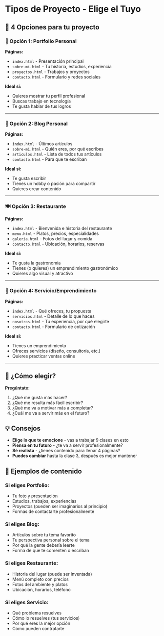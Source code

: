 # Tipos de Proyecto - Elige el Tuyo

## 🎯 4 Opciones para tu proyecto

### 👤 Opción 1: Portfolio Personal

**Páginas:**
- `index.html` - Presentación principal
- `sobre-mi.html` - Tu historia, estudios, experiencia
- `proyectos.html` - Trabajos y proyectos
- `contacto.html` - Formulario y redes sociales

**Ideal si:**
- Quieres mostrar tu perfil profesional
- Buscas trabajo en tecnología
- Te gusta hablar de tus logros

---

### 📝 Opción 2: Blog Personal

**Páginas:**
- `index.html` - Últimos artículos
- `sobre-mi.html` - Quién eres, por qué escribes
- `articulos.html` - Lista de todos tus artículos
- `contacto.html` - Para que te escriban

**Ideal si:**
- Te gusta escribir
- Tienes un hobby o pasión para compartir
- Quieres crear contenido

---

### 🍽️ Opción 3: Restaurante

**Páginas:**
- `index.html` - Bienvenida e historia del restaurante
- `menu.html` - Platos, precios, especialidades
- `galeria.html` - Fotos del lugar y comida
- `contacto.html` - Ubicación, horarios, reservas

**Ideal si:**
- Te gusta la gastronomía
- Tienes (o quieres) un emprendimiento gastronómico
- Quieres algo visual y atractivo

---

### 💼 Opción 4: Servicio/Emprendimiento

**Páginas:**
- `index.html` - Qué ofreces, tu propuesta
- `servicios.html` - Detalle de lo que haces
- `nosotros.html` - Tu experiencia, por qué elegirte
- `contacto.html` - Formulario de cotización

**Ideal si:**
- Tienes un emprendimiento
- Ofreces servicios (diseño, consultoría, etc.)
- Quieres practicar ventas online

---

## 🤔 ¿Cómo elegir?

**Pregúntate:**
1. ¿Qué me gusta más hacer?
2. ¿Qué me resulta más fácil escribir?
3. ¿Qué me va a motivar más a completar?
4. ¿Cuál me va a servir más en el futuro?

## 💡 Consejos

- **Elige lo que te emocione** - vas a trabajar 9 clases en esto
- **Piensa en tu futuro** - ¿te va a servir profesionalmente?
- **Sé realista** - ¿tienes contenido para llenar 4 páginas?
- **Puedes cambiar** hasta la clase 3, después es mejor mantener

## 📝 Ejemplos de contenido

### Si eliges Portfolio:
- Tu foto y presentación
- Estudios, trabajos, experiencias
- Proyectos (pueden ser imaginarios al principio)
- Formas de contactarte profesionalmente

### Si eliges Blog:
- Artículos sobre tu tema favorito
- Tu perspectiva personal sobre el tema
- Por qué la gente debería leerte
- Forma de que te comenten o escriban

### Si eliges Restaurante:
- Historia del lugar (puede ser inventada)
- Menú completo con precios
- Fotos del ambiente y platos
- Ubicación, horarios, teléfono

### Si eliges Servicio:
- Qué problema resuelves
- Cómo lo resuelves (tus servicios)
- Por qué eres la mejor opción
- Cómo pueden contratarte